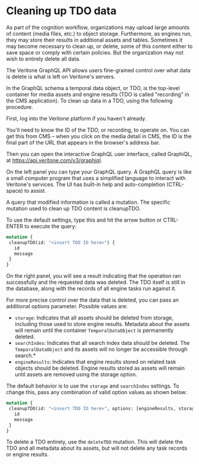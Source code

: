 # Cleaning up TDO data


As part of the cognition workflow, organizations may upload large amounts of content (media files, etc.) to object storage. Furthermore, as engines run, they may store their results in additional assets and tables. Sometimes it may become necessary to clean up, or delete, some of this content either to save space or comply with certain policies. But the organization may not wish to entirely delete all data.

The Veritone GraphQL API allows users fine-grained control over what data is delete is what is left on Veritone's servers.

In the GraphQL schema a temporal data object, or TDO, is the top-level container for media assets and engine results (TDO is called "recording" in the CMS application). To clean up data in a TDO, using the following procedure.

First, log into the Veritone platform if you haven't already.

You'll need to know the ID of the TDO, or recording, to operate on. You can get this from CMS – when you click on the media detail in CMS, the ID is the final part of the URL that appears in the browser's address bar.

Then you can open the interactive GraphQL user interface, called GraphiQL, at https://api.veritone.com/v3/graphiql.

On the left panel you can type your GraphQL query. A GraphQL query is like a small computer program that uses a simplified language to interact with Veritone's services. The UI has built-in help and auto-completion (CTRL-space) to assist.

A query that modified information is called a mutation. The specific mutation used to clean up TDO content is cleanupTDO.

To use the default settings, type this and hit the arrow button or CTRL-ENTER to execute the query:

```graphql
mutation {
 cleanupTDO(id: "<insert TDO ID here>") {
   id
   message
 }
}
```

On the right panel, you will see a result indicating that the operation ran successfully and the requested data was deleted. The TDO itself is still in the database, along with the records of all engine tasks run against it.

For more precise control over the data that is deleted, you can pass an additional options parameter. Possible values are:


* `storage`:  Indicates that all assets should be deleted from storage, including those used to store engine results. Metadata about the assets will remain until the container `TemporalDataObject` is permanently deleted.
* `searchIndex`:  Indicates that all search index data should be deleted. The `TemporalDataObject` and its assets will no longer be accessible through search.*
* `engineResults`:  Indicates that engine results stored on related task objects should be deleted. Engine results stored as assets will remain until assets are removed using the storage option.



The default behavior is to use the `storage` and `searchIndex` settings. To change this, pass any combination of valid option values as shown below:

```graphql
mutation {
 cleanupTDO(id: "<insert TDO ID here>", options: [engineResults, storage]) {
   id
   message
 }
}
```

To delete a TDO entirely, use the `deleteTDO` mutation. This will delete the TDO and all metadata about its assets, but will not delete any task records or engine results.
